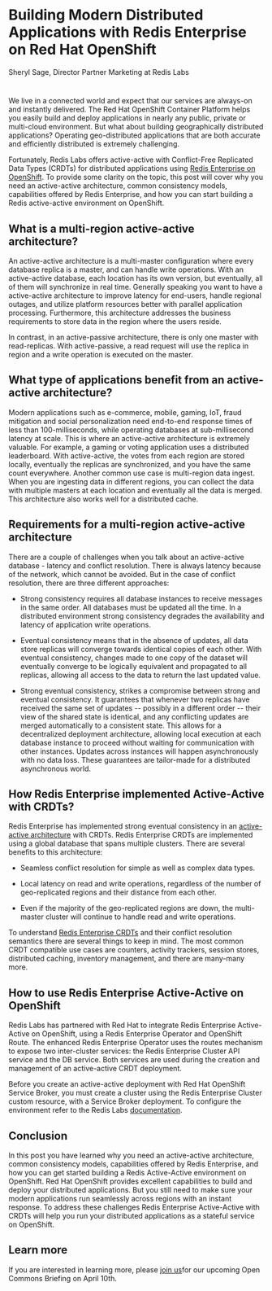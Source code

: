 # Building Modern Distributed Applications with Redis Enterprise on Red Hat OpenShift
Sheryl Sage, Director Partner Marketing at Redis Labs
#
We live in a connected world and expect that our services are always-on and instantly delivered. The Red Hat OpenShift Container Platform helps you easily build and deploy applications in nearly any public, private or multi-cloud environment. But what about building geographically distributed applications? Operating geo-distributed applications that are both accurate and efficiently distributed is extremely challenging. 

Fortunately, Redis Labs offers active-active with Conflict-Free Replicated Data Types (CRDTs) for distributed applications using [Redis Enterprise on OpenShift](https://redislabs.com/partner/redhat/). To provide some clarity on the topic, this post will cover why you need an active-active architecture, common consistency models, capabilities offered by Redis Enterprise, and how you can start building a Redis active-active environment on OpenShift.

## What is a multi-region active-active architecture?

An active-active architecture is a multi-master configuration where every database replica is a master, and can handle write operations. With an active-active database, each location has its own version, but eventually, all of them will synchronize in real time. Generally speaking you want to have a active-active architecture to improve latency for end-users, handle regional outages, and utilize platform resources better with parallel application processing. Furthermore, this architecture addresses the business requirements to store data in the region where the users reside.

In contrast, in an active-passive architecture, there is only one master with read-replicas. With active-passive, a read request will use the replica in region and a write operation is executed on the master.  

## What type of applications benefit from an active-active architecture?

Modern applications such as e-commerce, mobile, gaming, IoT, fraud mitigation and social personalization need end-to-end response times of less than 100-milliseconds, while operating databases at sub-millisecond latency at scale. This is where an active-active architecture is extremely valuable. For example, a gaming or voting application uses a distributed leaderboard.  With active-active, the votes from each region are stored locally, eventually the replicas are synchronized, and you have the same count everywhere. Another common use case is multi-region data ingest.  When you are ingesting data in different regions, you can collect the data with multiple masters at each location and eventually all the data is merged. This architecture also works well for a distributed cache.   

## Requirements for a multi-region active-active architecture

There are a couple of challenges when you talk about an active-active database - latency and conflict resolution. There is always latency because of the network, which cannot be avoided. But in the case of conflict resolution, there are three different approaches:    

* Strong consistency requires all database instances to receive messages in the same order. All databases must be updated all the time. In a distributed environment strong consistency degrades the availability and latency of application write operations. 

* Eventual consistency means that in the absence of updates, all data store replicas will converge towards identical copies of each other.  With eventual consistency, changes made to one copy of the dataset will eventually converge to be logically equivalent and propagated to all replicas, allowing all access to the data to return the last updated value. 

* Strong eventual consistency, strikes a compromise between strong and eventual consistency. It guarantees that whenever two replicas have received the same set of updates -- possibly in a different order -- their view of the shared state is identical, and any conflicting updates are merged automatically to a consistent state. This allows for a decentralized deployment architecture, allowing local execution at each database instance to proceed without waiting for communication with other instances. Updates across instances will happen asynchronously with no data loss. These guarantees are tailor-made for a distributed asynchronous world.  

## How Redis Enterprise implemented Active-Active with CRDTs? 
Redis Enterprise has implemented strong eventual consistency in an [active-active architecture](https://redislabs.com/docs/active-active-datasheet/) with CRDTs. Redis Enterprise CRDTs are implemented using a global database that spans multiple clusters.  There are several benefits to this architecture:

* Seamless conflict resolution for simple as well as complex data types.

* Local latency on read and write operations, regardless of the number of geo-replicated regions and their distance from each other.  

* Even if the majority of the geo-replicated regions are down, the multi-master cluster will continue to handle read and write operations.

To understand [Redis Enterprise CRDTs](https://redislabs.com/docs/under-the-hood/) and their conflict resolution semantics there are several things to keep in mind.  The most common CRDT compatible use cases are counters, activity trackers, session stores, distributed caching, inventory management, and there are many-many more.  

## How to use Redis Enterprise Active-Active on OpenShift
Redis Labs has partnered with Red Hat to integrate Redis Enterprise Active-Active on OpenShift, using a Redis Enterprise Operator and OpenShift Route. The enhanced Redis Enterprise Operator uses the routes mechanism to expose two inter-cluster services: the Redis Enterprise Cluster API service and the DB service. Both services are used during the creation and management of an active-active CRDT deployment. 

Before you create an active-active deployment with Red Hat OpenShift Service Broker, you must create a cluster using the Redis Enterprise Cluster custom resource, with a Service Broker deployment. To configure the environment refer to the Redis Labs [documentation](https://docs.redislabs.com/latest/rs/getting-started/getting-started-openshift-crdb/).

## Conclusion
In this post you have learned why you need an active-active architecture, common consistency models, capabilities offered by Redis Enterprise, and how you can get started building a Redis Active-Active environment on OpenShift. Red Hat OpenShift provides excellent capabilities to build and deploy your distributed applications. But you still need to make sure your modern applications run seamlessly across regions with an instant response. To address these challenges Redis Enterprise Active-Active with CRDTs will help you run your distributed applications as a stateful service on OpenShift.

## Learn more
If you are interested in learning more, please [join us](https://commons.openshift.org/events.html#event|running-highly-performant-distributed-applications-using-active-active-with-redis-on-openshift-redislabs|935)for our upcoming Open Commons Briefing on April 10th.



